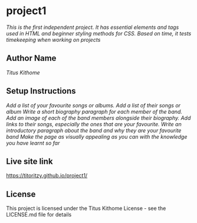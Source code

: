 # **project1**

_This is the first independent project. It has essential elements and tags used in HTML and beginner styling methods for CSS. Based on time, it tests timekeeping when working on projects_

## **Author Name**

_Titus Kithome_

## **Setup Instructions**

_Add a list of your favourite songs or albums.
Add a list of their songs or album
Write a short biography paragraph for each member of the band.
Add an image of each of the band members alongside their biography.
Add links to their songs, especially the ones that are your favourite. 
Write an introductory paragraph about the band and why they are your favourite band
Make the page as visually appealing as you can with the knowledge you have learnt so far_

## **Live site link**

https://titoritzy.github.io/project1/ 



## **License**

This project is licensed under the Titus Kithome License - see the LICENSE.md file for details
